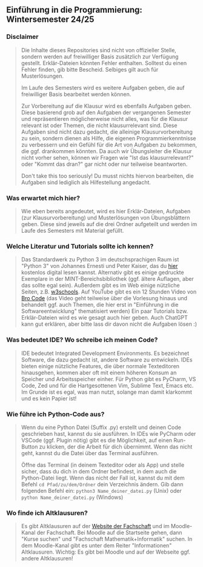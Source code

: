 ## Einführung in die Programmierung: Wintersemester 24/25

### Disclaimer
> Die Inhalte dieses Repositories sind nicht von offizieller Stelle, sondern werden auf freiwilliger Basis
> zusätzlich zur Verfügung gestellt.
> Erklär-Dateien könnten Fehler enthalten. Solltest du einen Fehler finden, gib bitte Bescheid.
> Selbiges gilt auch für Musterlösungen.
>
> Im Laufe des Semesters wird es weitere Aufgaben geben, die auf freiwilliger Basis bearbeitet werden können.  
>
> Zur Vorbereitung auf die Klausur wird es ebenfalls Aufgaben geben. Diese basierend grob auf den Aufgaben
> der vergangenen Semester und repräsentieren möglicherweise nicht alles, was für die Klausur relevant ist oder
> Themen, die nicht klausurrelevant sind. Diese Aufgaben sind nicht dazu gedacht, die alleinige Klausurvorbereitung zu sein,
> sondern dienen als Hilfe, die eigenen Programmierkenntnisse zu verbessern und ein Gefühl für die Art von
> Aufgaben zu bekommen, die ggf. drankommen könnten.
> Da auch wir Übungsleiter die Klausur nicht vorher sehen, können wir Fragen wie "Ist das klausurrelevant?" oder "Kommt das dran?"
> gar nicht oder nur teilweise beantworten.
>
> Don't take this too seriously! Du musst nichts hiervon bearbeiten, die Aufgaben sind lediglich als Hilfestellung angedacht.


### Was erwartet mich hier?
> Wie eben bereits angedeutet, wird es hier Erklär-Dateien, Aufgaben (zur Klausurvorbereitung) und
> Musterlösungen von Übungsblättern geben. Diese sind jeweils auf die drei Ordner aufgeteilt und werden im Laufe
> des Semesters mit Material gefüllt.


### Welche Literatur und Tutorials sollte ich kennen?
> Das Standardwerk zu Python 3 im deutschsprachigen Raum ist "Python 3" von Johannes Ernesti und Peter Kaiser, das du
> [hier](https://openbook.rheinwerk-verlag.de/python/) kostenlos digital lesen kannst.
> Alternativ gibt es einige gedruckte Exemplare in der MINT-Bereichsbibliothek
> (ggf. ältere Auflagen, aber das sollte egal sein).
> Außerdem gibt es im Web einige nützliche Seiten, z.B. [w3schools](https://www.w3schools.com/python/default.asp).
> Auf YouTube gibt es ein 12 Stunden Video von [Bro Code](https://www.youtube.com/watch?v=ix9cRaBkVe0) (das Video geht teilweise über die Vorlesung hinaus und behandelt ggf. auch Themen,
> die hier erst in "Einführung in die Softwareentwicklung" thematisiert werden)
> Ein paar Tutorials bzw. Erklär-Dateien wird es wie gesagt auch hier geben.
> Auch ChatGPT kann gut erklären, aber bitte lass dir davon nicht die Aufgaben lösen :)


### Was bedeutet IDE? Wo schreibe ich meinen Code?
> IDE bedeutet Integrated Development Environments. Es bezeichnet Software, die dazu gedacht ist, andere Software zu entwickeln.
> IDEs bieten einige nützliche Features, die über normale Texteditoren hinausgehen, kommen aber oft mit einem höheren
> Konsum an Speicher und Arbeitsspeicher einher.
> Für Python gibt es PyCharm, VS Code, Zed und für die Hartgesottenen Vim, Sublime Text, Emacs etc.
> Im Grunde ist es egal, was man nutzt, solange man damit klarkommt und es kein Papier ist!



### Wie führe ich Python-Code aus?
> Wenn du eine Python Datei (Suffix .py) erstellt und deinen Code geschrieben hast, kannst du sie ausführen.
> In IDEs wie PyCharm oder VSCode (ggf. Plugin nötig) gibt es die Möglichkeit, auf einen Run-Button zu klicken,
> der die Arbeit für dich übernimmt. Wenn das nicht geht, kannst du die Datei über das Terminal ausführen.
>
> Öffne das Terminal (in deinem Texteditor oder als App) und stelle sicher, dass du dich in dem Ordner befindest, in dem
> auch die Python-Datei liegt.
> Wenn das nicht der Fall ist, kannst du mit dem Befehl `cd Pfad/zu/dem/Ordner` dein Verzeichnis ändern.
> Gib dann folgenden Befehl ein: `python3 Name_deiner_datei.py` (Unix) oder `python Name_deiner_datei.py` (Windows)



### Wo finde ich Altklausuren?
> Es gibt Altklausuren auf der [Website der Fachschaft](https://fachschaft.mathe-informatik.uni-mainz.de) und im Moodle-Kanal
> der Fachschaft. Bei Moodle auf die Startseite gehen, dann "Kurse suchen" und "Fachschaft Mathematik+Informatik" suchen.
> In dem Moodle-Kanal gibt es unter dem Reiter "Informationen" Altklausuren.
> Wichtig: Es gibt bei Moodle und auf der Webseite ggf. andere Altklausuren!
